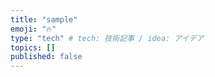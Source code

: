 ```yaml
---
title: "sample"
emoji: "🔥"
type: "tech" # tech: 技術記事 / idea: アイデア
topics: []
published: false
---
```

